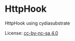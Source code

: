 # HttpHook
HttpHook using cydiasubstrate

License: [cc-by-nc-sa 4.0](http://creativecommons.org/licenses/by-nc-sa/4.0/)
